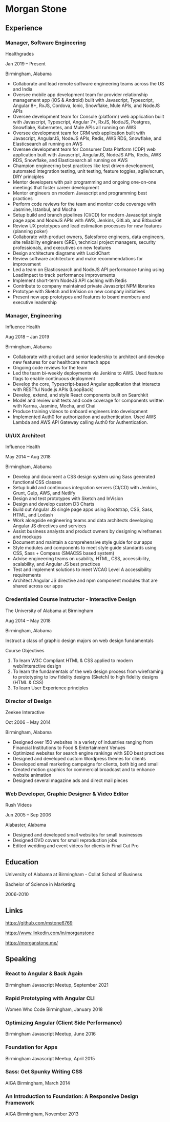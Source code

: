 # Morgan Stone

## Experience

### Manager, Software Engineering

Healthgrades

Jan 2019 – Present

Birmingham, Alabama

* Collaborate and lead remote software engineering teams across the US and India
* Oversee mobile app development team for provider relationship management app (iOS & Android) built with Javascript, Typescript, Angular 8+, RxJS, Cordova, Ionic, Snowflake, Mule APIs, and NodeJS APIs
* Oversee development team for Console (platform) web application built with Javascript, Typescript, Angular 7+, RxJS, NodeJS, Postgres, Snowflake, Kubernetes, and Mule APIs all running on AWS
* Oversee development team for CRM web application built with Javascript, AngularJS, NodeJS APIs, Redis, AWS RDS, Snowflake, and Elasticsearch all running on AWS
* Oversee development team for Consumer Data Platform (CDP) web application built with Javascript, AngularJS, NodeJS APIs, Redis, AWS RDS, Snowflake, and Elasticsearch all running on AWS
* Champion engineering best practices like test driven development, automated integration testing, unit testing, feature toggles, agile/scrum, DRY principles
* Mentor developers with pair programming and ongoing one-on-one meetings that foster career development
* Mentor engineers on modern Javascript and programming best practices
* Perform code reviews for the team and monitor code coverage with Jasmine, Istanbul, and Mocha
* Setup build and branch pipelines (CI/CD) for modern Javascript single page apps and NodeJS APIs with AWS, Jenkins, GitLab, and Bitbucket
* Review UX prototypes and lead estimation processes for new features (planning poker)
* Collaborate with product owners, Salesforce engineers, data engineers, site reliability engineers (SRE), technical project managers, security professionals, and executives on new features
* Design architecture diagrams with LucidChart 
* Review software architecture and make recommendations for improvement
* Led a team on Elasticsearch and NodeJS API performance tuning using LoadImpact to track performance improvements
* Implement short-term NodeJS API caching with Redis
* Contribute to company maintained private Javascript NPM libraries
* Prototype with Sketch and InVision on new company initiatives 
* Present new app prototypes and features to board members and executive leadership



### Manager, Engineering

Influence Health

Aug 2018 – Jan 2019

Birmingham, Alabama

* Collaborate with product and senior leadership to architect and develop new features for our healthcare martech apps
* Ongoing code reviews for the team
* Led the team bi-weekly deployments via Jenkins to AWS. Used feature flags to enable continuous deployment
* Develop the core, Typescript-based Angular application that interacts with RESTful Node.js APIs (LoopBack)
* Develop, extend, and style React components built on Searchkit
* Model and review unit tests and code coverage for components written with Karma, Jasmine, Mocha, and Chai
* Produce training videos to onboard engineers into development
* Implemented Auth0 for authorization and authentication. Used AWS Lambda and AWS API Gateway calling Auth0 for Authentication.



### UI/UX Architect

Influence Health

May 2014 – Aug 2018

Birmingham, Alabama

* Develop and document a CSS design system using Sass generated functional CSS classes
* Setup build and continuous integration servers (CI/CD) with Jenkins, Grunt, Gulp, AWS, and Netlify
* Design and test prototypes with Sketch and InVision
* Design and develop custom D3 Charts
* Build out Angular JS single page apps using Bootstrap, CSS, Sass, HTML, and Lodash
* Work alongside engineering teams and data architects developing Angular JS directives and services
* Assist business analysts and product owners by designing wireframes and mockups
* Document and maintain a comprehensive style guide for our apps
* Style modules and components to meet style guide standards using CSS, Sass + Compass (SMACSS based system)
* Advise engineering teams on usability, HTML, CSS, accessibility, scalability, and Angular JS best practices
* Test and implement solutions to meet WCAG Level A accessibility requirements
* Architect Angular JS directive and npm component modules that are shared across our apps



### Credentialed Course Instructor - Interactive Design

The University of Alabama at Birmingham

Aug 2014 – May 2018

Birmingham, Alabama

Instruct a class of graphic design majors on web design fundamentals

Course Objectives

1. To learn W3C Compliant HTML & CSS applied to modern web/interactive design
2. To learn the fundamentals of the web design process from wireframing to prototyping to low fidelity designs (Sketch) to high fidelity designs (HTML & CSS)
3. To learn User Experience principles



### Director of Design

Zeekee Interactive

Oct 2006 – May 2014

Birmingham, Alabama

* Designed over 150 websites in a variety of industries ranging from Financial Institutions to Food & Entertainment Venues
* Optimized websites for search engine rankings with SEO best practices
* Designed and developed custom Wordpress themes for clients
* Developed email marketing campaigns for clients, both big and small
* Created motion graphics for commercial broadcast and to enhance website animation
* Designed several magazine ads and direct mail pieces



### Web Developer, Graphic Designer & Video Editor

Rush Videos

Jun 2005 – Sep 2006

Alabaster, Alabama

* Designed and developed small websites for small businesses
* Designed DVD covers for small reproduction jobs
* Edited wedding and event videos for clients in Final Cut Pro

## Education

University of Alabama at Birmingham - Collat School of Business

Bachelor of Science in Marketing

2006-2010

## Links

https://github.com/mstone6769

https://www.linkedin.com/in/morganstone

https://morganstone.me/


## Speaking


### React to Angular & Back Again
Birmingham Javascript Meetup, September 2021


### Rapid Prototyping with Angular CLI
Women Who Code Birmingham, January 2018

### Optimizing Angular (Client Side Performance)
Birmingham Javascript Meetup, June 2016

### Foundation for Apps
Birmingham Javascript Meetup, April 2015

### Sass: Get Spunky Writing CSS
AIGA Birmingham, March 2014

### An Introduction to Foundation: A Responsive Design Framework
AIGA Birmingham, November 2013

